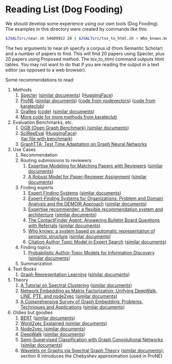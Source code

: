 # Reading List (Dog Fooding)

We should develop some experience using our own tools (Dog Fooding).  
The examples in this directory were created by commands like this:

```sh
$JSALTsrc/near.sh 54609922 20 | $JSALTsrc/tsv_to_html.sh > Who_knows.md
```

The two arguments to near.sh specify a corpus id (from Semantic Scholar) and
a number of papers to find.  This will find 20 papers using Specter, plus 20 papers
using Proposed method.  The tsv_to_html command outputs html tables.  You may not want to do that if you are
reading the output in a text editor (as opposed to a web browser).
<p>

Some recommendations to read:

<ol>
<li>Methods
    <ol>
    <li><a href="https://aclanthology.org/2020.acl-main.207.pdf">Specter</a> (<a href="Specter.md">similar documents</a>)
(<a href="https://huggingface.co/allenai/specter2">HuggingFace</a>)
</li>
    <li><a href="https://www.ijcai.org/proceedings/2019/0594.pdf">ProNE</a> (<a href="ProNE.md">similar documents</a>) 
(<a href="https://github.com/VHRanger/nodevectors/blob/master/nodevectors/prone.py">code from nodevectors</a>)
(<a href="https://karateclub.readthedocs.io/en/latest/_modules/karateclub/node_embedding/neighbourhood/grarep.html">code from karateclub</a>)</li>
    <li><a href="https://dl.acm.org/doi/10.1145/2806416.2806512">GraRep</a>
(<a href="https://github.com/VHRanger/nodevectors/blob/master/nodevectors/grarep.py">code</a>) (<a href="GraRep.md">similar documents</a>)
</li>
<li><a href="https://karateclub.readthedocs.io/en/latest/modules/root.html?highlight=neighbourhood#neighbourhood-based-node-embedding">More code for more methods from karateclub</a></li>
    </ol>
</li>
<li>Evaluation Benchmarks, etc.
    <ol>
    <li><a href="https://arxiv.org/pdf/2103.09430.pdf">OGB (Open Graph Benchmark) (<a href="OGB_Benchmarks.md">similar documents</a>)</a></li>
    <li><a href="https://arxiv.org/abs/2211.13308">SciRepEval</a> (<a href="https://huggingface.co/datasets/allenai/scirepeval">HuggingFace</a>)</li>
(<a href="https://mimno.infosci.cornell.edu/data/nips_reviewer_data.tar.gz">tar file with benchmark</a>)
    <li><a href="https://arxiv.org/abs/2208.09126">GraphTTA: Test Time Adaptation on Graph Neural Networks</a></li>
    </ol>
</li>
<li> Use Cases
     <ol>
     	<li>Recommendation</li>	
	<li>Routing submissions to reviewers
		    <ol>
		        <li><a href="https://people.cs.umass.edu/~mccallum/papers/expertise-kdd2007s.pdf">Expertise Modeling for Matching Papers with Reviewers</a> (<a href="Expertise.md">similar documents</a>)</li>
		        <li><a href="http://engineering.nyu.edu/~suel/papers/reviewer.pdf">A Robust Model for Paper-Reviewer Assignment</a> (<a href="Reviewer.md">similar documents</a>)</li>
		    </ol></li>
         <li>Finding experts
                    <ol>
		        <li><a href="https://www.mitre.org/sites/default/files/pdf/06_1115.pdf">Expert Finding Systems</a> (<a href="Expert_finding.md">similar documents</a>)</li>
		        <li><a href="https://www.ics.uci.edu/~kobsa/papers/2003-JOCEC-kobsa.pdf">Expert-Finding Systems for Organizations: Problem and Domain Analysis and the DEMOIR Approach</a> (<a href="Expert_finding2.md">similar documents</a>)</li>
		        <li><a href="https://dl.acm.org/doi/10.1145/358916.358994">Expertise recommender: a flexible recommendation system and architecture</a> (<a href="Expert_finding3.md">similar documents</a>)</li>
		        <li><a href="https://cdn.aaai.org/AAAI/1996/AAAI96-002.pdf">The ContactFinder Agent: Answering Bulletin Board Questions with Referrals</a> (<a href="ContactFinder.md">similar documents</a>)</li>
		        <li><a href="https://dl.acm.org/doi/10.5555/3374430.3374464">Who knows: a system based on automatic representation of semantic structure</a> (<a href="Who_knows.md">similar documents</a>)</li>
		        <li><a href="https://aclanthology.org/C10-2145/">Citation Author Topic Model in Expert Search</a> (<a href="Expert.md">similar documents</a>)</li>
		    </ol></li>
         <li>Finding topics
	 	     <ol>
		        <li><a href="https://cocosci.princeton.edu/tom/papers/author_topics_kdd.pdf">Probabilistic Author-Topic Models for Information Discovery</a> (<a href="Author_Topic_Trends.md">similar documents</a>)</li>
		    </ol></li>
	<li>Summarization</li>
     </ol>
</li>
<li>Text Books
    <ol>
    <li><a href="https://www.cs.mcgill.ca/~wlh/grl_book/files/GRL_Book.pdf">Graph Representation Learning</a> (<a href="Graph_Learning_Book.md">similar documents</a>)</li>
    </ol>
</li>
<li>Theory
    <ol>
    <li><a href="https://arxiv.org/pdf/0711.0189.pdf">A Tutorial on Spectral Clustering</a> (<a href="Spectral_Graph_Theory.md">similar documents</a>)</li>   
    <li><a href="https://arxiv.org/pdf/1710.02971.pdf">Network Embedding as Matrix Factorization: Unifying
DeepWalk, LINE, PTE, and node2vec</a> (<a href="Unifying.md">similar documents</a>)</li>
    <li><a href="https://arxiv.org/pdf/1709.07604.pdf">A Comprehensive Survey of Graph Embedding:
Problems, Techniques and Applications</a> (<a href="Graph_Embedding_Survey.md">similar documents</a>)</li>
    </ol>
</li>
<li>Oldies but goodies
    <ol>
    <li><a href="https://aclanthology.org/N19-1423.pdf">BERT</a> (<a href="BERT.md">similar documents</a>)</li>
    <li><a href="https://arxiv.org/pdf/1402.3722.pdf">Word2vec Explained (<a href="Levy_and_Goldberg2014.md">similar documents</a>)</a></li>
    <li><a href="https://cs.stanford.edu/people/jure/pubs/node2vec-kdd16.pdf">Node2vec (<a href="node2vec.md">similar documents</a>)</a></li>
    <li><a href="https://arxiv.org/pdf/1403.6652.pdf">DeepWalk</a> (<a href="DeepWalk.md">similar documents</a>)</li>
    <li><a href="https://arxiv.org/pdf/1609.02907.pdf">Semi-Supervised Classification with Graph Convolutional Networks</a> (<a href="Kipf.md">similar documents</a>)</li>
    <li><a href="https://arxiv.org/pdf/0912.3848.pdf">Wavelets on Graphs via Spectral Graph Theory</a> (<a href="Hammond.md">similar documents</a>); section 6 introduces the Chebyshev approximation (used in ProNE)</li>
    </ol>
</li>
</ol>

